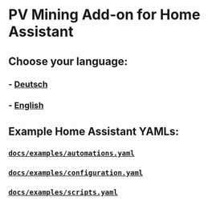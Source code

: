# PV Mining Add-on for Home Assistant

## Choose your language:
### -  [Deutsch](README_DE.md)
### -  [English](README_EN.md)

## Example Home Assistant YAMLs:

### [`docs/examples/automations.yaml`](./bitcoin_pv_mining/docs/examples/automations.yaml)

### [`docs/examples/configuration.yaml`](./bitcoin_pv_mining/docs/examples/configuration.yaml)

### [`docs/examples/scripts.yaml`](./bitcoin_pv_mining/docs/examples/scripts.yaml)
